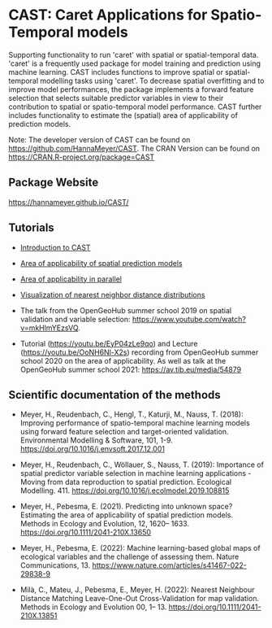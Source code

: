 # CAST: Caret Applications for Spatio-Temporal models

Supporting functionality to run 'caret' with spatial or spatial-temporal data. 'caret' is a frequently used package for model training and prediction using machine learning. CAST includes functions to improve spatial or spatial-temporal modelling tasks using 'caret'. To decrease spatial overfitting and to improve model performances, the package implements a forward feature selection that selects suitable predictor variables in view to their contribution to spatial or spatio-temporal model performance. CAST further includes functionality to estimate the (spatial) area of applicability of prediction models.

Note: The developer version of CAST can be found on https://github.com/HannaMeyer/CAST. The CRAN Version can be found on	https://CRAN.R-project.org/package=CAST

## Package Website
https://hannameyer.github.io/CAST/

## Tutorials

* [Introduction to CAST](https://hannameyer.github.io/CAST/articles/cast01-CAST-intro.html)

* [Area of applicability of spatial prediction models](https://hannameyer.github.io/CAST/articles/cast02-AOA-tutorial.html)

* [Area of applicability in parallel](https://hannameyer.github.io/CAST/articles/cast03-AOA-parallel.html)

* [Visualization of nearest neighbor distance distributions](https://hannameyer.github.io/CAST/articles/cast04-plotgeodist.html)

* The talk from the OpenGeoHub summer school 2019 on spatial validation and variable selection:
https://www.youtube.com/watch?v=mkHlmYEzsVQ.

* Tutorial (https://youtu.be/EyP04zLe9qo) and Lecture (https://youtu.be/OoNH6Nl-X2s) recording from OpenGeoHub summer school 2020 on the area of applicability. As well as talk at the OpenGeoHub summer school 2021: https://av.tib.eu/media/54879


## Scientific documentation of the methods

* Meyer, H., Reudenbach, C., Hengl, T., Katurji, M., Nauss, T. (2018): Improving performance of spatio-temporal machine learning models using forward feature selection and target-oriented validation. Environmental Modelling & Software, 101, 1-9. https://doi.org/10.1016/j.envsoft.2017.12.001

* Meyer, H., Reudenbach, C., Wöllauer, S., Nauss, T. (2019): Importance of spatial predictor variable selection in machine learning applications - Moving from data reproduction to spatial prediction. Ecological Modelling. 411. https://doi.org/10.1016/j.ecolmodel.2019.108815

* Meyer, H., Pebesma, E. (2021). Predicting into unknown space? Estimating the area of applicability of spatial prediction models. Methods in Ecology and Evolution, 12, 1620– 1633. https://doi.org/10.1111/2041-210X.13650 

* Meyer, H., Pebesma, E. (2022): Machine learning-based global maps of ecological variables and the challenge of assessing them. Nature Communications, 13. https://www.nature.com/articles/s41467-022-29838-9

* Milà, C., Mateu, J., Pebesma, E., Meyer, H. (2022): Nearest Neighbour Distance Matching Leave-One-Out Cross-Validation for map validation. Methods in Ecology and Evolution 00, 1– 13.
https://doi.org/10.1111/2041-210X.13851



